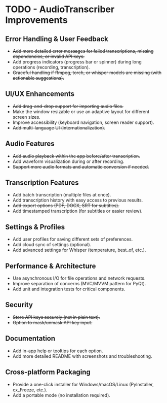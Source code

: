# TODO - AudioTranscriber Improvements

## Error Handling & User Feedback
- ~~Add more detailed error messages for failed transcriptions, missing dependencies, or invalid API keys.~~
- Add progress indicators (progress bar or spinner) during long operations (recording, transcription).
- ~~Graceful handling if ffmpeg, torch, or whisper models are missing (with actionable suggestions).~~

## UI/UX Enhancements
- ~~Add drag-and-drop support for importing audio files.~~
- Make the window resizable or use an adaptive layout for different screen sizes.
- Improve accessibility (keyboard navigation, screen reader support).
- ~~Add multi-language UI (internationalization).~~

## Audio Features
- ~~Add audio playback within the app before/after transcription.~~
- Add waveform visualization during or after recording.
- ~~Support more audio formats and automatic conversion if needed.~~

## Transcription Features
- Add batch transcription (multiple files at once).
- Add transcription history with easy access to previous results.
- ~~Add export options (PDF, DOCX, SRT for subtitles).~~
- Add timestamped transcription (for subtitles or easier review).

## Settings & Profiles
- Add user profiles for saving different sets of preferences.
- Add cloud sync of settings (optional).
- Add advanced settings for Whisper (temperature, best_of, etc.).

## Performance & Architecture
- Use asynchronous I/O for file operations and network requests.
- Improve separation of concerns (MVC/MVVM pattern for PyQt).
- Add unit and integration tests for critical components.

## Security
- ~~Store API keys securely (not in plain text).~~
- ~~Option to mask/unmask API key input.~~

## Documentation
- Add in-app help or tooltips for each option.
- Add more detailed README with screenshots and troubleshooting.

## Cross-platform Packaging
- Provide a one-click installer for Windows/macOS/Linux (PyInstaller, cx_Freeze, etc.).
- Add a portable mode (no installation required).
